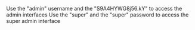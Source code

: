 Use the "admin" username and the "S9A4HYWG8j56.kY" to access the admin interfaces 
Use the "super" and the "super" password to access the super admin interface 
